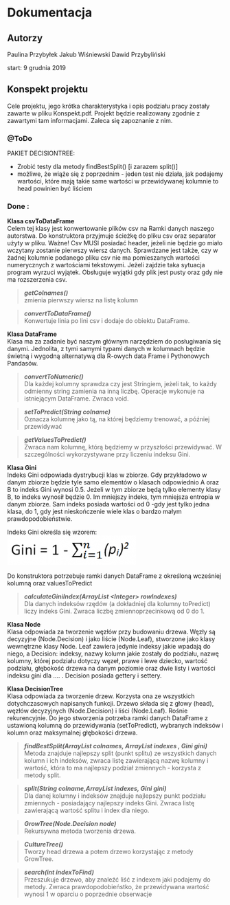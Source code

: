 # Dokumentacja 

## Autorzy
Paulina Przybyłek
Jakub Wiśniewski
Dawid Przybyliński

start: 9 grudnia 2019

## Konspekt projektu

Cele projektu, jego krótka charakterystyka i opis podziału pracy zostały zawarte w pliku Konspekt.pdf. Projekt będzie realizowany zgodnie z zawartymi tam informacjami. Zaleca się zapoznanie z nim.

### @ToDo
PAKIET DECISIONTREE:
- Zrobić testy dla metody findBestSplit() [i zarazem split()]
- możliwe, że wiąże się z poprzednim - jeden test nie działa, jak podajemy wartości, które mają takie same wartości w przewidywanej kolumnie to head powinien być liściem

### Done : 
**Klasa csvToDataFrame**    
  Celem tej klasy jest konwertowanie plików csv na Ramki danych naszego autorstwa. 
Do konstruktora przyjmuje ścieżkę do pliku csv oraz separator użyty w pliku. 
Ważne! Csv MUSI posiadać header, jeżeli nie będzie go miało wczytany zostanie pierwszy wiersz danych.
Sprawdzane jest także, czy w żadnej kolumnie podanego pliku csv nie ma pomieszanych wartości numerycznych z wartościami
tekstowymi. Jeżeli zajdzie taka sytuacja program wyrzuci wyjątek.
Obsługuje wyjątki gdy plik jest pusty oraz gdy nie ma rozszerzenia csv.
  
>  ***getColnames()***   
>    zmienia pierwszy wiersz na listę kolumn
    
>  ***convertToDataFrame()***   
>    Konwertuje linia po lini csv i dodaje do obiektu DataFrame. 

**Klasa DataFrame**   
  Klasa ma za zadanie być naszym głównym narzędziem do posługiwania się danymi. Jednolita, z tymi samymi typami danych w kolumnach będzie świetną i wygodną alternatywą dla R-owych data Frame i Pythonowych Pandasów. 
  
>   ***convertToNumeric()***   
>      Dla każdej kolumny sprawdza czy jest Stringiem, jeżeli tak, to każdy odmienny string zamienia na inną liczbę. Operacje wykonuje na istniejącym DataFrame. Zwraca void. 

>   ***setToPredict(String colname)***  
>      Oznacza kolumnę jako tą, na której będziemy trenować, a później przewidywać

>   ***getValuesToPredict()***    
>      Zwraca nam kolumnę, którą będziemy w przyszłości przewidywać. W szczególności wykorzystywane przy liczeniu indeksu Gini.


**Klasa Gini**  
  Indeks Gini odpowiada dystrybucji klas w zbiorze. Gdy przykładowo w danym zbiorze będzie tyle samo elementów o klasach odpowiednio A oraz B to indeks Gini wynosi 0.5. Jeżeli w tym zbiorze będą tylko elementy klasy B, to indeks wynosił będzie 0. Im mniejszy indeks, tym mniejsza entropia w danym zbiorze. Sam indeks posiada wartości od 0 -gdy jest tylko jedna klasa, do 1, gdy jest nieskończenie wiele klas o bardzo małym prawdopodobieństwie.

Indeks Gini określa się wzorem:
![](Giniform-300x68.png)

Do konstruktora potrzebuje ramki danych DataFrame z określoną wcześniej kolumną oraz valuesToPredict

>    ***calculateGiniIndex(ArrayList <Integer\> rowIndexes)***  
>       Dla danych indeksów rzędów (a dokładniej dla kolumny toPredict) liczy indeks Gini. Zwraca liczbę zmiennoprzecinkową od 0 do 1.


**Klasa Node**    
  Klasa odpowiada za tworzenie węzłów przy budowaniu drzewa. Węzły są decyzyjne (Node.Decision) i jako liście (Node.Leaf), stworzone jako klasy wewnętrzne klasy Node. Leaf zawiera jedynie indeksy jakie wpadają do niego, a Decision: indeksy, nazwy kolumn jakie zostały do podziału, nazwę kolumny, której podziału dotyczy węzeł, prawe i lewe dziecko, wartość podziału, głębokość drzewa na danym poziomie oraz dwie listy i wartości indeksu gini dla .... . Decision posiada gettery i settery.
  
**Klasa DecisionTree**   
  Klasa odpowiada za tworzenie drzew. Korzysta ona ze wszystkich dotychczasowych napisanych funkcji. Drzewo składa się z głowy (head), węzłów decyzyjnych (Node.Decision) i liści (Node.Leaf). Rośnie rekurencyjnie. Do jego stworzenia potrzeba ramki danych DataFrame z ustawioną kolumną do przewidywania (setToPredict), wybranych indeksów i kolumn oraz maksymalnej głębokości drzewa. 

>    ***findBestSplit(ArrayList<String> colnames, ArrayList<Integer> indexes , Gini gini)***    
>     Metoda znajduje najlepszy split (punkt splitu) ze wszystkich danych kolumn i ich indeksów, zwraca listę zawierającą nazwę kolumny i wartość, która to ma najlepszy podział zmiennych - korzysta z metody split.

>   ***split(String colname,ArrayList<Integer> indexes, Gini gini)***     
>     Dla danej kolumny i indeksów znajduje najlepszy punkt podziału zmiennych - posiadający najlepszy indeks Gini. Zwraca listę zawierającą wartość splitu i index dla niego.

>   ***GrowTree(Node.Decision node)***    
>     Rekursywna metoda tworzenia drzewa.

>   ***CultureTree()***     
>     Tworzy head drzewa a potem drzewo korzystając z metody GrowTree.

>   ***search(int indexToFind)***     
>     Przeszukuje drzewo, aby znaleźć liść z indexem jaki podajemy do metody. Zwraca prawdopodobieństko, że przewidywana wartość wynosi 1 w oparciu o poprzednie obserwacje



